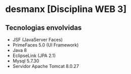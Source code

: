 # desmanx [Disciplina WEB 3]
## Tecnologias envolvidas
- JSF (JavaServer Faces)
- PrimeFaces 5.0 (UI Framework)
- Java 8
- EclipseLink (JPA 2.1)
- Mysql 5.7.30
- Servidor Apache Tomcat 8.0.27
